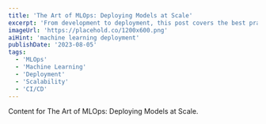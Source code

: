 ```yaml
---
title: 'The Art of MLOps: Deploying Models at Scale'
excerpt: 'From development to deployment, this post covers the best practices for operationalizing machine learning models.'
imageUrl: 'https://placehold.co/1200x600.png'
aiHint: 'machine learning deployment'
publishDate: '2023-08-05'
tags:
  - 'MLOps'
  - 'Machine Learning'
  - 'Deployment'
  - 'Scalability'
  - 'CI/CD'
---
```


Content for The Art of MLOps: Deploying Models at Scale.
